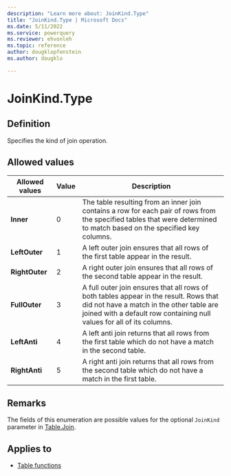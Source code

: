 ```yaml
---
description: "Learn more about: JoinKind.Type"
title: "JoinKind.Type | Microsoft Docs"
ms.date: 5/11/2022
ms.service: powerquery
ms.reviewer: ehvonleh
ms.topic: reference
author: dougklopfenstein
ms.author: dougklo

---
```

# JoinKind.Type

## Definition

Specifies the kind of join operation.

## Allowed values

|Allowed values|Value|Description|
| ------- | --- | ----------- |
|**Inner**|0| The table resulting from an inner join contains a row for each pair of rows from the specified tables that were determined to match based on the specified key columns.|
|**LeftOuter**|1| A left outer join ensures that all rows of the first table appear in the result.|
|**RightOuter**|2| A right outer join ensures that all rows of the second table appear in the result.|
|**FullOuter**|3| A full outer join ensures that all rows of both tables appear in the result. Rows that did not have a match in the other table are joined with a default row containing null values for all of its columns.|
|**LeftAnti**|4| A left anti join returns that all rows from the first table which do not have a match in the second table.|
|**RightAnti**|5| A right anti join returns that all rows from the second table which do not have a match in the first table.|

## Remarks

The fields of this enumeration are possible values for the optional `JoinKind` parameter in [Table.Join](table-join.md).

## Applies to

* [Table functions](table-functions.md)
